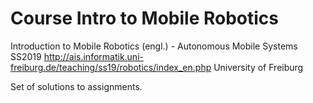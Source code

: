 # Course Intro to Mobile Robotics

Introduction to Mobile Robotics (engl.) - Autonomous Mobile Systems SS2019
http://ais.informatik.uni-freiburg.de/teaching/ss19/robotics/index_en.php
University of Freiburg

Set of solutions to assignments.

